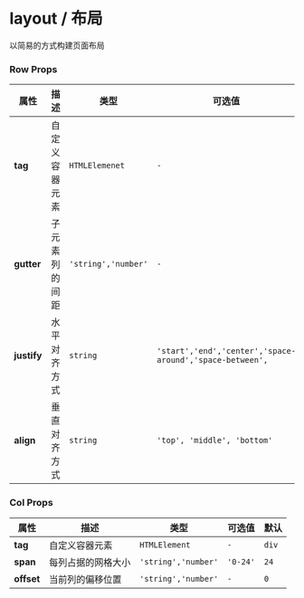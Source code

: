 # layout / 布局

以简易的方式构建页面布局

<playground title="默认的" desc="row组件可以创建一个行容器" name="ex-layout-default" />

<playground title="列" desc="col组件可以创建不同宽度的列容器" name="ex-layout-column" />

<playground title="间距" desc="在row组件上指定子元素 (列) 的间距" name="ex-layout-spacer" />

<playground title="组合" desc="使用 1/24 列完成布局" name="ex-layout-compose" />

<playground title="对齐" desc="使用 justify 与 align 属性以不同方式对齐列" name="ex-layout-align" />

### Row Props

| 属性        | 描述           | 类型                | 可选值                                                   | 默认    |
| ----------- | -------------- | ------------------- | -------------------------------------------------------- | ------- |
| **tag**     | 自定义容器元素 | `HTMLElemenet`      | `-`                                                      | `div`   |
| **gutter**  | 子元素列的间距 | `'string','number'` | `-`                                                      | `0`     |
| **justify** | 水平对齐方式   | `string`            | `'start','end','center','space-around','space-between',` | `start` |
| **align**   | 垂直对齐方式   | `string`            | `'top', 'middle', 'bottom'`                              | `top`   |

### Col Props

| 属性       | 描述               | 类型                | 可选值   | 默认  |
| ---------- | ------------------ | ------------------- | -------- | ----- |
| **tag**    | 自定义容器元素     | `HTMLElement`       | `-`      | `div` |
| **span**   | 每列占据的网格大小 | `'string','number'` | `'0-24'` | `24`  |
| **offset** | 当前列的偏移位置   | `'string','number'` | `-`      | `0`   |

